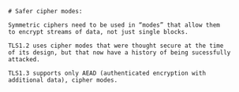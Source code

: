 



          # Safer cipher modes:

          Symmetric ciphers need to be used in “modes” that allow them 
          to encrypt streams of data, not just single blocks. 

          TLS1.2 uses cipher modes that were thought secure at the time 
          of its design, but that now have a history of being sucessfully 
          attacked. 

          TLS1.3 supports only AEAD (authenticated encryption with 
          additional data), cipher modes.
